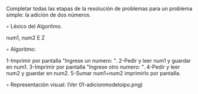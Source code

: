 Completar todas las etapas de la resolución de problemas para un problema simple: la adición de dos números.

◦ Léxico del Algoritmo.

num1, num2 E Z

◦ Algoritmo:

1-Imprimir por pantalla "Ingrese un numero: ".
2-Pedir y leer num1 y guardar en num1.
3-Imprimir por pantalla "Ingrese otro numero: ".
4-Pedir y leer num2 y guardar en num2.
5-Sumar num1+num2 imprimirlo por pantalla.

◦ Representación visual:
(Ver 01-adicionmodeloipo.png)
